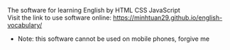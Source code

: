 
The software for learning English by HTML CSS JavaScript  
Visit the link to use software online:
https://minhtuan29.github.io/english-vocabulary/

- Note: this software cannot be used on mobile phones, forgive me
